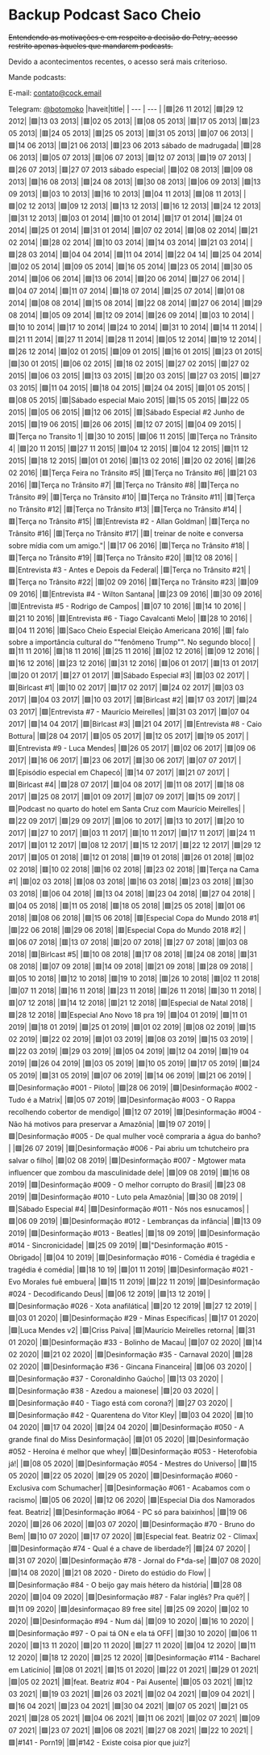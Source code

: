 # Backup Podcast Saco Cheio

~~Entendendo as motivações e em respeito a decisão do Petry, acesso restrito apenas àqueles que mandarem podcasts.~~

Devido a acontecimentos recentes, o acesso será mais criterioso.

Mande podcasts:

E-mail: [contato@cock.email](mailto:contato@cock.email)

Telegram: [@botomoko](https://t.me/botomoko)
|haveit|title|
| --- | --- |
|🟩|26 11 2012|
|🟩|29 12 2012|
|🟩|13 03 2013|
|🟥|02 05 2013|
|🟥|08 05 2013|
|🟥|17 05 2013|
|🟥|23 05 2013|
|🟥|24 05 2013|
|🟥|25 05 2013|
|🟥|31 05 2013|
|🟩|07 06 2013|
|🟩|14 06 2013|
|🟩|21 06 2013|
|🟥|23 06 2013 sábado de madrugada|
|🟩|28 06 2013|
|🟩|05 07 2013|
|🟥|06 07 2013|
|🟩|12 07 2013|
|🟩|19 07 2013|
|🟩|26 07 2013|
|🟥|27 07 2013 sábado especial|
|🟩|02 08 2013|
|🟩|09 08 2013|
|🟩|16 08 2013|
|🟩|24 08 2013|
|🟩|30 08 2013|
|🟩|06 09 2013|
|🟩|13 09 2013|
|🟩|03 10 2013|
|🟥|16 10 2013|
|🟩|04 11 2013|
|🟩|08 11 2013|
|🟩|02 12 2013|
|🟩|09 12 2013|
|🟩|13 12 2013|
|🟩|16 12 2013|
|🟩|24 12 2013|
|🟩|31 12 2013|
|🟩|03 01 2014|
|🟩|10 01 2014|
|🟩|17 01 2014|
|🟩|24 01 2014|
|🟩|25 01 2014|
|🟩|31 01 2014|
|🟩|07 02 2014|
|🟩|08 02 2014|
|🟩|21 02 2014|
|🟩|28 02 2014|
|🟩|10 03 2014|
|🟩|14 03 2014|
|🟩|21 03 2014|
|🟩|28 03 2014|
|🟩|04 04 2014|
|🟩|11 04 2014|
|🟩|22 04 14|
|🟩|25 04 2014|
|🟩|02 05 2014|
|🟩|09 05 2014|
|🟩|16 05 2014|
|🟩|23 05 2014|
|🟩|30 05 2014|
|🟩|06 06 2014|
|🟩|13 06 2014|
|🟩|20 06 2014|
|🟩|27 06 2014|
|🟩|04 07 2014|
|🟩|11 07 2014|
|🟩|18 07 2014|
|🟩|25 07 2014|
|🟩|01 08 2014|
|🟩|08 08 2014|
|🟩|15 08 2014|
|🟩|22 08 2014|
|🟥|27 06 2014|
|🟩|29 08 2014|
|🟩|05 09 2014|
|🟩|12 09 2014|
|🟩|26 09 2014|
|🟥|03 10 2014|
|🟩|10 10 2014|
|🟩|17 10 2014|
|🟩|24 10 2014|
|🟩|31 10 2014|
|🟩|14 11 2014|
|🟩|21 11 2014|
|🟥|27 11 2014|
|🟩|28 11 2014|
|🟩|05 12 2014|
|🟩|19 12 2014|
|🟩|26 12 2014|
|🟩|02 01 2015|
|🟩|09 01 2015|
|🟩|16 01 2015|
|🟩|23 01 2015|
|🟩|30 01 2015|
|🟩|06 02 2015|
|🟩|18 02 2015|
|🟩|27 02 2015|
|🟥|27 02 2015|
|🟩|06 03 2015|
|🟩|13 03 2015|
|🟩|20 03 2015|
|🟩|27 03 2015|
|🟩|27 03 2015|
|🟩|11 04 2015|
|🟩|18 04 2015|
|🟩|24 04 2015|
|🟩|01 05 2015|
|🟩|08 05 2015|
|🟥|Sábado especial Maio 2015|
|🟩|15 05 2015|
|🟩|22 05 2015|
|🟩|05 06 2015|
|🟩|12 06 2015|
|🟥|Sábado Especial #2 Junho de 2015|
|🟩|19 06 2015|
|🟩|26 06 2015|
|🟩|12 07 2015|
|🟩|04 09 2015|
|🟥|Terça no Transito 1|
|🟩|30 10 2015|
|🟩|06 11 2015|
|🟥|Terça no Trânsito 4|
|🟩|20 11 2015|
|🟩|27 11 2015|
|🟩|04 12 2015|
|🟥|04 12 2015|
|🟩|11 12 2015|
|🟩|18 12 2015|
|🟩|01 01 2016|
|🟥|13 02 2016|
|🟥|20 02 2016|
|🟥|26 02 2016|
|🟥|Terça Feira no Trânsito #5|
|🟥|Terça no Trânsito #6|
|🟥|21 03 2016|
|🟥|Terça no Trânsito #7|
|🟥|Terça no Trânsito #8|
|🟥|Terça no Trânsito #9|
|🟥|Terça no Trânsito #10|
|🟥|Terça no Trânsito #11|
|🟥|Terça no Trânsito #12|
|🟥|Terça no Trânsito #13|
|🟥|Terça no Trânsito #14|
|🟥|Terça no Trânsito #15|
|🟥|Entrevista #2 - Allan Goldman|
|🟥|Terça no Trânsito #16|
|🟥|Terça no Trânsito #17|
|🟥| treinar de noite e conversa sobre mídia com um amigo."|
|🟥|17 06 2016|
|🟥|Terça no Trânsito #18|
|🟥|Terça no Trânsito #19|
|🟥|Terça no Trânsito #20|
|🟥|12 08 2016|
|🟩|Entrevista #3 - Antes e Depois da Federal|
|🟥|Terça no Trânsito #21|
|🟥|Terça no Trânsito #22|
|🟥|02 09 2016|
|🟥|Terça no Trânsito #23|
|🟥|09 09 2016|
|🟥|Entrevista #4 - Wilton Santana|
|🟥|23 09 2016|
|🟥|30 09 2016|
|🟥|Entrevista #5 - Rodrigo de Campos|
|🟥|07 10 2016|
|🟥|14 10 2016|
|🟥|21 10 2016|
|🟥|Entrevista #6 - Tiago Cavalcanti Melo|
|🟥|28 10 2016|
|🟥|04 11 2016|
|🟥|Saco Cheio Especial Eleição Americana 2016|
|🟥| falo sobre a importância cultural do ""fenômeno Trump"". No segundo bloco|
|🟥|11 11 2016|
|🟩|18 11 2016|
|🟥|25 11 2016|
|🟥|02 12 2016|
|🟥|09 12 2016|
|🟥|16 12 2016|
|🟥|23 12 2016|
|🟥|31 12 2016|
|🟥|06 01 2017|
|🟥|13 01 2017|
|🟥|20 01 2017|
|🟥|27 01 2017|
|🟥|Sábado Especial #3|
|🟥|03 02 2017|
|🟥|Birlcast #1|
|🟥|10 02 2017|
|🟩|17 02 2017|
|🟩|24 02 2017|
|🟩|03 03 2017|
|🟩|04 03 2017|
|🟩|10 03 2017|
|🟩|Birlcast #2|
|🟩|17 03 2017|
|🟩|24 03 2017|
|🟩|Entrevista #7 - Maurício Meirelles|
|🟥|31 03 2017|
|🟩|07 04 2017|
|🟩|14 04 2017|
|🟩|Birlcast #3|
|🟩|21 04 2017|
|🟩|Entrevista #8 - Caio Bottura|
|🟩|28 04 2017|
|🟥|05 05 2017|
|🟩|12 05 2017|
|🟩|19 05 2017|
|🟥|Entrevista #9 - Luca Mendes|
|🟩|26 05 2017|
|🟩|02 06 2017|
|🟥|09 06 2017|
|🟥|16 06 2017|
|🟥|23 06 2017|
|🟥|30 06 2017|
|🟥|07 07 2017|
|🟥|Episódio especial em Chapecó|
|🟥|14 07 2017|
|🟥|21 07 2017|
|🟥|Birlcast #4|
|🟩|28 07 2017|
|🟥|04 08 2017|
|🟥|11 08 2017|
|🟥|18 08 2017|
|🟩|25 08 2017|
|🟩|01 09 2017|
|🟩|07 09 2017|
|🟩|15 09 2017|
|🟩|Podcast no quarto do hotel em Santa Cruz com Maurício Meirelles|
|🟩|22 09 2017|
|🟩|29 09 2017|
|🟩|06 10 2017|
|🟩|13 10 2017|
|🟥|20 10 2017|
|🟥|27 10 2017|
|🟩|03 11 2017|
|🟥|10 11 2017|
|🟩|17 11 2017|
|🟥|24 11 2017|
|🟥|01 12 2017|
|🟩|08 12 2017|
|🟥|15 12 2017|
|🟥|22 12 2017|
|🟩|29 12 2017|
|🟥|05 01 2018|
|🟥|12 01 2018|
|🟩|19 01 2018|
|🟥|26 01 2018|
|🟩|02 02 2018|
|🟥|10 02 2018|
|🟥|16 02 2018|
|🟥|23 02 2018|
|🟥|Terça na Cama #1|
|🟥|02 03 2018|
|🟥|08 03 2018|
|🟥|16 03 2018|
|🟩|23 03 2018|
|🟥|30 03 2018|
|🟥|06 04 2018|
|🟩|13 04 2018|
|🟥|23 04 2018|
|🟩|27 04 2018|
|🟥|04 05 2018|
|🟥|11 05 2018|
|🟥|18 05 2018|
|🟩|25 05 2018|
|🟥|01 06 2018|
|🟥|08 06 2018|
|🟩|15 06 2018|
|🟥|Especial Copa do Mundo 2018 #1|
|🟥|22 06 2018|
|🟥|29 06 2018|
|🟥|Especial Copa do Mundo 2018 #2|
|🟥|06 07 2018|
|🟥|13 07 2018|
|🟥|20 07 2018|
|🟥|27 07 2018|
|🟥|03 08 2018|
|🟥|Birlcast #5|
|🟥|10 08 2018|
|🟥|17 08 2018|
|🟥|24 08 2018|
|🟥|31 08 2018|
|🟥|07 09 2018|
|🟥|14 09 2018|
|🟥|21 09 2018|
|🟥|28 09 2018|
|🟥|05 10 2018|
|🟩|12 10 2018|
|🟥|19 10 2018|
|🟥|26 10 2018|
|🟥|02 11 2018|
|🟥|07 11 2018|
|🟥|16 11 2018|
|🟥|23 11 2018|
|🟥|26 11 2018|
|🟥|30 11 2018|
|🟥|07 12 2018|
|🟥|14 12 2018|
|🟥|21 12 2018|
|🟩|Especial de Natal 2018|
|🟩|28 12 2018|
|🟥|Especial Ano Novo 18 pra 19|
|🟩|04 01 2019|
|🟩|11 01 2019|
|🟩|18 01 2019|
|🟩|25 01 2019|
|🟩|01 02 2019|
|🟩|08 02 2019|
|🟩|15 02 2019|
|🟩|22 02 2019|
|🟩|01 03 2019|
|🟩|08 03 2019|
|🟩|15 03 2019|
|🟩|22 03 2019|
|🟩|29 03 2019|
|🟩|05 04 2019|
|🟩|12 04 2019|
|🟩|19 04 2019|
|🟩|26 04 2019|
|🟩|03 05 2019|
|🟩|10 05 2019|
|🟩|17 05 2019|
|🟩|24 05 2019|
|🟩|31 05 2019|
|🟩|07 06 2019|
|🟩|14 06 2019|
|🟩|21 06 2019|
|🟩|Desinformação #001 - Piloto|
|🟩|28 06 2019|
|🟩|Desinformação #002 - Tudo é a Matrix|
|🟩|05 07 2019|
|🟩|Desinformação #003 - O Rappa recolhendo cobertor de mendigo|
|🟩|12 07 2019|
|🟩|Desinformação #004 - Não há motivos para preservar a Amazônia|
|🟩|19 07 2019|
|🟩|Desinformação #005 - De qual mulher você compraria a água do banho?|
|🟩|26 07 2019|
|🟩|Desinformação #006 - Pai abriu um tchutcheiro pra salvar o filho|
|🟩|02 08 2019|
|🟩|Desinformação #007 - Mgtower mata influencer que zombou da masculinidade dele|
|🟩|09 08 2019|
|🟩|16 08 2019|
|🟩|Desinformação #009 - O melhor corrupto do Brasil|
|🟩|23 08 2019|
|🟩|Desinformação #010 - Luto pela Amazônia|
|🟩|30 08 2019|
|🟩|Sábado Especial #4|
|🟩|Desinformação #011 - Nós nos esnucamos|
|🟩|06 09 2019|
|🟩|Desinformação #012 - Lembranças da infância|
|🟩|13 09 2019|
|🟩|Desinformação #013 - Beatles|
|🟩|18 09 2019|
|🟩|Desinformação #014 - Sincronicidade|
|🟩|25 09 2019|
|🟩|"Desinformação #015 - Obrigado|
|🟩|04 10 2019|
|🟩|Desinformação #016 - Comédia é tragédia e tragédia é comédia|
|🟩|18 10 19|
|🟩|01 11 2019|
|🟩|Desinformação #021 - Evo Morales fuê embuera|
|🟩|15 11 2019|
|🟩|22 11 2019|
|🟩|Desinformação #024 - Decodificando Deus|
|🟩|06 12 2019|
|🟩|13 12 2019|
|🟩|Desinformação #026 - Xota anafilática|
|🟩|20 12 2019|
|🟩|27 12 2019|
|🟩|03 01 2020|
|🟩|Desinformação #29 - Minas Específicas|
|🟩|17 01 2020|
|🟩|Luca Mendes v2|
|🟩|Criss Paiva|
|🟩|Maurício Meirelles retorna|
|🟩|31 01 2020|
|🟩|Desinformação #33 - Bolinho de Macau|
|🟩|07 02 2020|
|🟩|14 02 2020|
|🟩|21 02 2020|
|🟩|Desinformação #35 - Carnaval 2020|
|🟩|28 02 2020|
|🟩|Desinformação #36 - Gincana Financeira|
|🟩|06 03 2020|
|🟩|Desinformação #37 - Coronaldinho Gaúcho|
|🟩|13 03 2020|
|🟩|Desinformação #38 - Azedou a maionese|
|🟩|20 03 2020|
|🟩|Desinformação #40 - Tiago está com corona?|
|🟩|27 03 2020|
|🟩|Desinformação #42 - Quarentena do Vitor Kley|
|🟩|03 04 2020|
|🟩|10 04 2020|
|🟩|17 04 2020|
|🟩|24 04 2020|
|🟩|Desinformação #050 - A grande final do Miss Desinformação|
|🟩|01 05 2020|
|🟩|Desinformação #052 - Heroína é melhor que whey|
|🟩|Desinformação #053 - Heterofobia já!|
|🟩|08 05 2020|
|🟩|Desinformação #054 - Mestres do Universo|
|🟩|15 05 2020|
|🟩|22 05 2020|
|🟩|29 05 2020|
|🟩|Desinformação #060 - Exclusiva com Schumacher|
|🟩|Desinformação #061 - Acabamos com o racismo|
|🟩|05 06 2020|
|🟩|12 06 2020|
|🟩|Especial Dia dos Namorados feat. Beatriz|
|🟩|Desinformação #064 - PC só para baixinhos|
|🟩|19 06 2020|
|🟩|26 06 2020|
|🟩|03 07 2020|
|🟩|Desinformação #70 - Bruno do Bem|
|🟩|10 07 2020|
|🟩|17 07 2020|
|🟩|Especial feat. Beatriz 02 - Climax|
|🟩|Desinformação #74 - Qual é a chave de liberdade?|
|🟩|24 07 2020|
|🟩|31 07 2020|
|🟩|Desinformação #78 - Jornal do F*da-se|
|🟩|07 08 2020|
|🟩|14 08 2020|
|🟩|21 08 2020 - Direto do estúdio do Flow|
|🟩|Desinformação #84 - O beijo gay mais hétero da história|
|🟩|28 08 2020|
|🟩|04 09 2020|
|🟩|Desinformação #87 - Falar inglês? Pra quê?|
|🟩|11 09 2020|
|🟩|desinformaçao 89 free site|
|🟩|25 09 2020|
|🟩|02 10 2020|
|🟩|Desinformação #94 - Num dá|
|🟩|09 10 2020|
|🟩|16 10 2020|
|🟩|Desinformação #97 - O pai tá ON e ela tá OFF|
|🟩|30 10 2020|
|🟩|06 11 2020|
|🟩|13 11 2020|
|🟩|20 11 2020|
|🟩|27 11 2020|
|🟩|04 12 2020|
|🟩|11 12 2020|
|🟩|18 12 2020|
|🟩|25 12 2020|
|🟩|Desinformação #114 - Bacharel em Laticínio|
|🟩|08 01 2021|
|🟩|15 01 2020|
|🟩|22 01 2021|
|🟩|29 01 2021|
|🟩|05 02 2021|
|🟩|feat. Beatriz #04 - Pai Ausente|
|🟩|05 03 2021|
|🟩|12 03 2021|
|🟩|19 03 2021|
|🟩|26 03 2021|
|🟩|02 04 2021|
|🟩|09 04 2021|
|🟩|16 04 2021|
|🟩|23 04 2021|
|🟩|30 04 2021|
|🟩|07 05 2021|
|🟩|21 05 2021|
|🟩|28 05 2021|
|🟩|04 06 2021|
|🟩|11 06 2021|
|🟩|02 07 2021|
|🟩|09 07 2021|
|🟩|23 07 2021|
|🟩|06 08 2021|
|🟩|27 08 2021|
|🟩|22 10 2021|
|🟩|#141 - Porn19|
|🟩|#142 - Existe coisa pior que juiz?|
